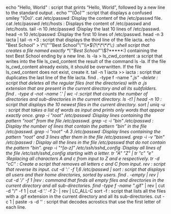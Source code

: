 echo "Hello, World" : script that prints “Hello, World”, followed by a new line to the standard output .
echo "\"(Ôo)'" :script that displays a confused smiley "(Ôo)'.
cat /etc/passwd :Display the content of the /etc/passwd file.
cat /etc/passwd /etc/hosts : Displays the content of /etc/passwd and /etc/hosts.
tail -n 10 /etc/passwd :Display the last 10 lines of /etc/passwd.
head -n 10 /etc/passwd :Display the first 10 lines of /etc/passwd.
head -n 3 iacta | tail -n +3 : script that displays the third line of the file iacta.
echo "Best School" > \\\*\\\\"'\"Best School\"\\'"\\\\\*\$\\\?\\\*\\\*\\\*\\\*\\*\:\) :shell script that creates a file named exactly \*\\'"Best School"\'\\*$\?\*\*\*\*\*:) containing the text Best School ending by a new line.
ls -la > ls_cwd_content :a script that writes into the file ls_cwd_content the result of the command ls -la. If the file ls_cwd_content already exists, it should be overwritten. If the file ls_cwd_content does not exist, create it.
tail -n 1 iacta >> iacta : script that duplicates the last line of the file iacta.
find . -type f -name "*.js" -delete : script that deletes all the regular files (not the directories) with a .js extension that are present in the current directory and all its subfolders.
find . -type d -not -name '.' | wc -l :script that counts the number of directories and sub-directories in the current directory.
ls -t1 | head -n 10 : script that displays the 10 newest files in the current directory.
sort | uniq -u : script that takes a list of words as input and prints only words that appear exactly once.
grep -i "root"  /etc/passwd :Display lines containing the pattern “root” from the file /etc/passwd.
grep -c -i "bin" /etc/passwd : Display the number of lines that contain the pattern “bin” in the file /etc/passwd.
grep -i "root" -A 3 /etc/passwd :Display lines containing the pattern “root” and 3 lines after them in the file /etc/passwd.
grep -i -v "bin" /etc/passwd : Display all the lines in the file /etc/passwd that do not contain the pattern “bin”.
grep -i "^[a-z]" /etc/ssh/sshd_config :Display all lines of the file /etc/ssh/sshd_config starting with a letter.
tr "A" "Z" | tr "c" "e" :Replacing all characters A and c from input to Z and e respectively.
tr -d "cC" : Create a script that removes all letters c and C from input.
rev : script that reverse its input.
cut -d ':' -f 1,6 /etc/passwd | sort : script that displays all users and their home directories, sorted by users.
find . -empty | rev | cut -d '/' -f 1 |rev :  command that finds all empty files and directories in the current directory and all sub-directories.
find -type f -name "*.gif" | rev | cut -d "/" -f 1 | cut  -d '.' -f 2-
 | rev | LC_ALL-C sort -f : script that lists all the files with a .gif extension in the current directory and all its sub-directories.
cut -c 1 | paste -s -d '' :  script that decodes acrostics that use the first letter of each line.

